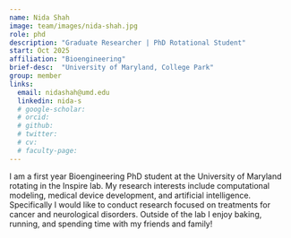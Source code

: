```yaml
---
name: Nida Shah
image: team/images/nida-shah.jpg
role: phd
description: "Graduate Researcher | PhD Rotational Student"
start: Oct 2025
affiliation: "Bioengineering"
brief-desc:  "University of Maryland, College Park"
group: member
links:
  email: nidashah@umd.edu
  linkedin: nida-s
  # google-scholar: 
  # orcid: 
  # github: 
  # twitter:   
  # cv: 
  # faculty-page: 
---
```

I am a first year Bioengineering PhD student at the University of Maryland rotating in the Inspire lab. My research interests include computational modeling, medical device development, and artificial intelligence. Specifically I would like to conduct research focused on treatments for cancer and neurological disorders. Outside of the lab I enjoy baking, running, and spending time with my friends and family!